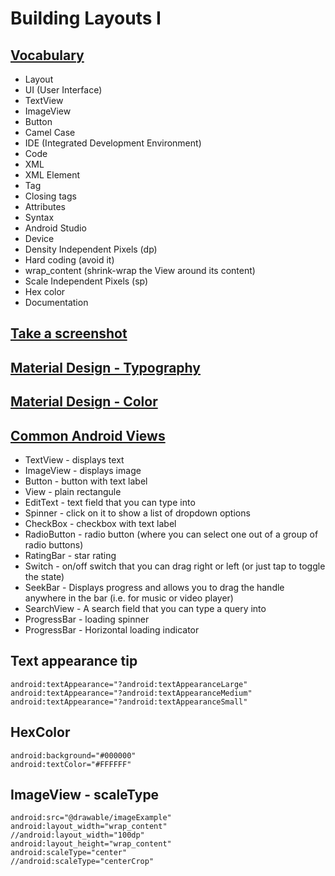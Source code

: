 # Building Layouts I

## [Vocabulary](https://developers.google.com/android/for-all/vocab-words/?utm_source=udacity&utm_medium=course&utm_campaign=android_basics)

- Layout
- UI (User Interface)
- TextView
- ImageView
- Button
- Camel Case
- IDE (Integrated Development Environment)
- Code
- XML
- XML Element
- Tag
- Closing tags
- Attributes
- Syntax
- Android Studio
- Device
- Density Independent Pixels (dp)
- Hard coding (avoid it)
- wrap_content (shrink-wrap the View around its content)
- Scale Independent Pixels (sp)
- Hex color
- Documentation

## [Take a screenshot](https://developer.android.com/studio/debug/am-screenshot.html)

## [Material Design - Typography](https://material.io/design/typography/#type-scale)

## [Material Design - Color](https://material.io/design/color/#color-usage-palettes)

## [Common Android Views](https://drive.google.com/file/d/0B5XIkMkayHgRMVljUVIyZzNmQUU/view)

- TextView - displays text
- ImageView - displays image
- Button - button with text label
- View - plain rectangule
- EditText - text field that you can type into
- Spinner - click on it to show a list of dropdown options
- CheckBox - checkbox with text label
- RadioButton - radio button (where you can select one out of a group of radio buttons)
- RatingBar - star rating
- Switch - on/off switch that you can drag right or left (or just tap to toggle the state)
- SeekBar - Displays progress and allows you to drag the handle anywhere in the bar (i.e. for music or video player)
- SearchView - A search field that you can type a query into
- ProgressBar - loading spinner
- ProgressBar - Horizontal loading indicator

## Text appearance tip
```
android:textAppearance="?android:textAppearanceLarge"
android:textAppearance="?android:textAppearanceMedium"
android:textAppearance="?android:textAppearanceSmall"
```

## HexColor
```
android:background="#000000"
android:textColor="#FFFFFF"
```

## ImageView - scaleType
```
android:src="@drawable/imageExample"
android:layout_width="wrap_content"
//android:layout_width="100dp"
android:layout_height="wrap_content"
android:scaleType="center"
//android:scaleType="centerCrop"
```